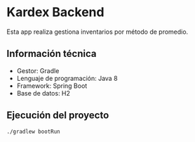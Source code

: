 # Kardex Backend
Esta app realiza gestiona inventarios por método de promedio.

## Información técnica
- Gestor: Gradle
- Lenguaje de programación: Java 8
- Framework: Spring Boot
- Base de datos: H2

## Ejecución del proyecto
```
./gradlew bootRun
```
